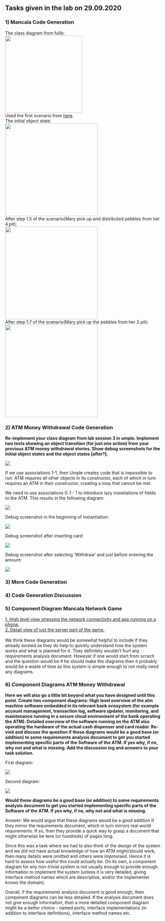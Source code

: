 ## Tasks given in the lab on 29.09.2020

### 1) Mancala Code Generation
The class diagram from fulib:<br>
<img src="https://github.com/Ramgree/sysmod2020/blob/master/team/images/lab4_mancala_class_diagram.PNG" width="250"><br>
Used the first scenario from [here](https://github.com/Ramgree/sysmod2020/blob/master/team/Lab_1509_tasks.md#1-examples-to-scenarios).<br>
The initial object state:<br>
<img src="https://github.com/Ramgree/sysmod2020/blob/master/team/images/lab4_mancala_code1.PNG" width="300"><br>
After step 1.5 of the scenario(Mary pick up and distributed pebbles from her 4.pit):<br>
<img src="https://github.com/Ramgree/sysmod2020/blob/master/team/images/lab4_mancala_code2.PNG" width="300"><br>
After step 1.7 of the scenario(Mary pick up the pebbles from her 2.pit):<br>
<img src="https://github.com/Ramgree/sysmod2020/blob/master/team/images/lab4_mancala_code3.PNG" width="300"><br>

### 2) ATM Money Withdrawal Code Generation
**Re-implement your class diagram from lab session 3 in umple. Implement two tests showing an object transition (for just one action) from your previous ATM money withdrawal stories. Show debug screenshots for the initial object states and the object states [after?].**

<img src="https://github.com/Ramgree/sysmod2020/blob/master/team/images/lab04-ATM-1.png"><br>

If we use associations 1-1, then Umple creates code that is impossible to run: ATM requires all other objects in its constructor, each of which in turn requires an ATM in their constructor, creating a loop that cannot be met.

We need to use associations 0..1 - 1 to introduce lazy instatiations of fields to the ATM. This results in the following diagram:

<img src="https://github.com/Ramgree/sysmod2020/blob/master/team/images/lab04-ATM-2.png"><br>

Debug screenshot in the beginning of instantiation: 

<img src="https://github.com/Ramgree/sysmod2020/blob/master/team/images/lab04-ATM-3.png"><br>

Debug screenshot after inserting card:

<img src="https://github.com/Ramgree/sysmod2020/blob/master/team/images/lab04-ATM-4.png"><br>

Debug screenshot after selecting ‘Withdraw’ and just before entering the amount:

<img src="https://github.com/Ramgree/sysmod2020/blob/master/team/images/lab04-ATM-5.png"><br>

### 3) More Code Generation

### 4) Code Generation Discussion

### 5) Component Diagram Mancala Network Game
[1. High level view stressing the network connectivity and app running on a phone.](http://www.plantuml.com/plantuml/uml/SoWkIImgAStDuKhEpot8pqlDAr48JYqgIor24d0iA43Y1MG0QII-Rs9USc9E8XTNPbv9Qb5QOdAgWbzgINb-KJON5yGe1LrTk12K1Wg1ZGLY1JqzEwYXKAD08Z1NEAJcfG2T1m00) <br>
[2. Detail view of just the server part of the game.](http://www.plantuml.com/plantuml/uml/JOv12i9034NtEKNelZs2TEkY8dY2qFv2SPf8Z1KHxswfeyvkvl7V8-qrnECs9r8RmDK9li2h9_KsNqoXmPreBqaASapoW9TW2fequAFquCuMx7KqUXMJ0-9kVYRwoDmqkrzvrRT_xbBUSbt_Mz_71hFNGeVrz3S0) <br>
<br>
We think these diagrams would be somewhat helpful to include if they already existed as they do help to quickly understand how the system works and what is planned for it. They definitely wouldn't hurt any requirements analysis document. However if one would start from scrach and the question would be if he should make the diagrams then it probably would be a waste of time as this system is simple enough to not really need any diagrams. <br>

### 6) Component Diagrams ATM Money Withdrawal

**Here we will also go a little bit beyond what you have designed until this point.
Create two component diagrams:
High level overview of the atm machine software embedded in its relevant bank ecosystem (for example account management, transaction log, software updater, monitoring, and maintenance running in a secure cloud environment of the bank operating the ATM).
Detailed overview of the software running on the ATM also operating the hardware of the actual cash dispenser and card reader.
Re-visit and discuss the question if these diagrams would be a good base (or addition) to some requirements analysis document to get you started implementing specific parts of the Software of the ATM. If yes why, if no, why not and what is missing.
Add the discussion log and answers to your task solution.**

First diagram:

<img src="https://github.com/Ramgree/sysmod2020/blob/master/team/images/lab04-ATM-user-1.png"><br>

Second diagram:

<img src="https://github.com/Ramgree/sysmod2020/blob/master/team/images/lab04-ATM-user-2.png"><br>

**Would these diagrams be a good base (or addition) to some requirements analysis document to get you started implementing specific parts of the Software of the ATM. If yes why, if no, why not and what is missing.**

Answer: We would argue that these diagrams would be a good addition if they mirror the requirements document, which in turn mirrors real world requirements. If so, then they provide a quick way to grasp a document that might otherwise be tens (or hundreds) of pages long. 

Since this was a task where we had to also think of the design of the system and we did not have actual knowledge of how an ATM might/should work, then many details were omitted and others were improvised. Hence it is hard to assess how useful this could actually be. On its own, a component diagram for any non-trivial system is not usually enough to provide enough information to implement the system (unless it is very detailed, giving interface method names which are descriptive, and/or the implementer knows the domain). 

Overall, if the requirements analysis document is good enough, then component diagrams can be less detailed. If the analysis document does not give enough information, then a more detailed component diagram might be a better choice - named ports, interface implementations (in addition to interface definitions), interface method names etc.
